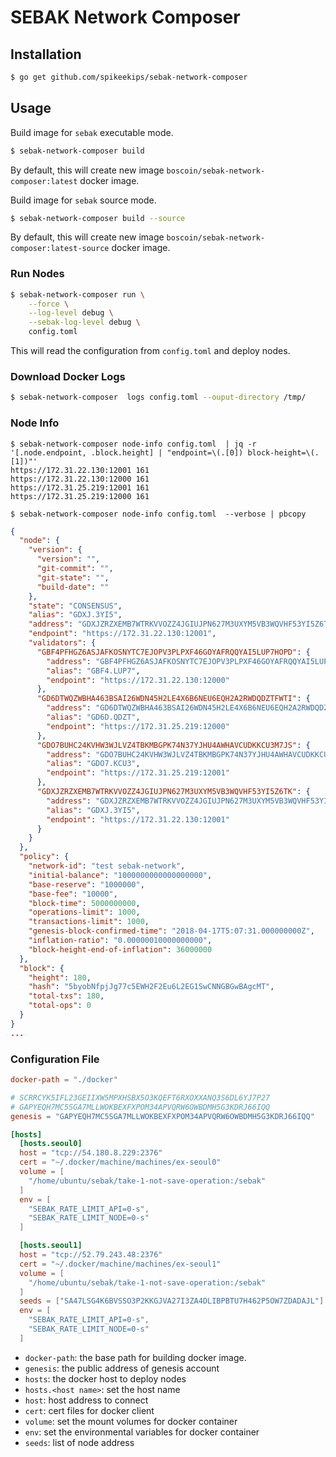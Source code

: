 # SEBAK Network Composer

## Installation

```sh
$ go get github.com/spikeekips/sebak-network-composer
```

## Usage

Build image for `sebak` executable mode.
```sh
$ sebak-network-composer build
```
By default, this will create new image `boscoin/sebak-network-composer:latest` docker image.

Build image for `sebak` source mode.
```sh
$ sebak-network-composer build --source
```
By default, this will create new image `boscoin/sebak-network-composer:latest-source` docker image.

### Run Nodes

```sh
$ sebak-network-composer run \
    --force \
    --log-level debug \
    --sebak-log-level debug \
    config.toml
```

This will read the configuration from `config.toml` and deploy nodes.


### Download Docker Logs

```sh
$ sebak-network-composer  logs config.toml --ouput-directory /tmp/
```

### Node Info

```
$ sebak-network-composer node-info config.toml  | jq -r '[.node.endpoint, .block.height] | "endpoint=\(.[0]) block-height=\(.[1])"'
https://172.31.22.130:12001 161
https://172.31.22.130:12000 161
https://172.31.25.219:12001 161
https://172.31.25.219:12000 161
```

```
$ sebak-network-composer node-info config.toml  --verbose | pbcopy
```
```json
{
  "node": {
    "version": {
      "version": "",
      "git-commit": "",
      "git-state": "",
      "build-date": ""
    },
    "state": "CONSENSUS",
    "alias": "GDXJ.3YI5",
    "address": "GDXJZRZXEMB7WTRKVVOZZ4JGIUJPN627M3UXYM5VB3WQVHF53YI5Z6TK",
    "endpoint": "https://172.31.22.130:12001",
    "validators": {
      "GBF4PFHGZ6ASJAFKOSNYTC7EJOPV3PLPXF46GOYAFRQQYAI5LUP7HOPD": {
        "address": "GBF4PFHGZ6ASJAFKOSNYTC7EJOPV3PLPXF46GOYAFRQQYAI5LUP7HOPD",
        "alias": "GBF4.LUP7",
        "endpoint": "https://172.31.22.130:12000"
      },
      "GD6DTWQZWBHA463BSAI26WDN45H2LE4X6B6NEU6EQH2A2RWDQDZTFWTI": {
        "address": "GD6DTWQZWBHA463BSAI26WDN45H2LE4X6B6NEU6EQH2A2RWDQDZTFWTI",
        "alias": "GD6D.QDZT",
        "endpoint": "https://172.31.25.219:12000"
      },
      "GDO7BUHC24KVHW3WJLVZ4TBKMBGPK74N37YJHU4AWHAVCUDKKCU3M7JS": {
        "address": "GDO7BUHC24KVHW3WJLVZ4TBKMBGPK74N37YJHU4AWHAVCUDKKCU3M7JS",
        "alias": "GDO7.KCU3",
        "endpoint": "https://172.31.25.219:12001"
      },
      "GDXJZRZXEMB7WTRKVVOZZ4JGIUJPN627M3UXYM5VB3WQVHF53YI5Z6TK": {
        "address": "GDXJZRZXEMB7WTRKVVOZZ4JGIUJPN627M3UXYM5VB3WQVHF53YI5Z6TK",
        "alias": "GDXJ.3YI5",
        "endpoint": "https://172.31.22.130:12001"
      }
    }
  },
  "policy": {
    "network-id": "test sebak-network",
    "initial-balance": "1000000000000000000",
    "base-reserve": "1000000",
    "base-fee": "10000",
    "block-time": 5000000000,
    "operations-limit": 1000,
    "transactions-limit": 1000,
    "genesis-block-confirmed-time": "2018-04-17T5:07:31.000000000Z",
    "inflation-ratio": "0.00000010000000000",
    "block-height-end-of-inflation": 36000000
  },
  "block": {
    "height": 180,
    "hash": "5byobNfpjJg77c5EWH2F2Eu6L2EG1SwCNNGBGwBAgcMT",
    "total-txs": 180,
    "total-ops": 0
  }
}
...
```

### Configuration File

```toml
docker-path = "./docker"

# SCRRCYK5IFL23GEIIXW5MPXHSBX5O3KQEFT6RXOXXANQ3S6DL6YJ7P27
# GAPYEQH7MC5SGA7MLLWOKBEXFXPOM34APVQRW6OWBDMH5G3KDRJ66IQQ
genesis = "GAPYEQH7MC5SGA7MLLWOKBEXFXPOM34APVQRW6OWBDMH5G3KDRJ66IQQ"

[hosts]
  [hosts.seoul0]
  host = "tcp://54.180.8.229:2376"
  cert = "~/.docker/machine/machines/ex-seoul0"
  volume = [
    "/home/ubuntu/sebak/take-1-not-save-operation:/sebak"
  ]
  env = [
    "SEBAK_RATE_LIMIT_API=0-s",
    "SEBAK_RATE_LIMIT_NODE=0-s"
  ]

  [hosts.seoul1]
  host = "tcp://52.79.243.48:2376"
  cert = "~/.docker/machine/machines/ex-seoul1"
  volume = [
    "/home/ubuntu/sebak/take-1-not-save-operation:/sebak"
  ]
  seeds = ["SA47LSG4K6BVSSO3P2KKGJVA27I3ZA4DLIBPBTU7H462P5OW7ZDADAJL"]
  env = [
    "SEBAK_RATE_LIMIT_API=0-s",
    "SEBAK_RATE_LIMIT_NODE=0-s"
  ]
```

* `docker-path`: the base path for building docker image.
* `genesis`: the public address of genesis account
* `hosts`: the docker host to deploy nodes
* `hosts.<host name>`: set the host name
* `host`: host address to connect
* `cert`: cert files for docker client
* `volume`: set the mount volumes for docker container
* `env`: set the environmental variables for docker container
* `seeds`: list of node address
